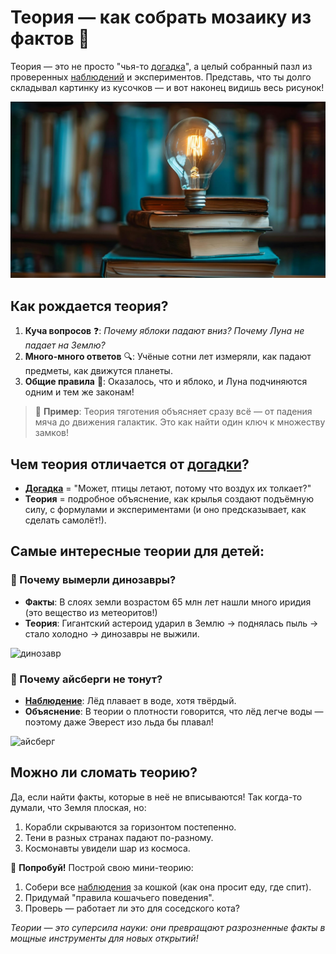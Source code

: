 # Теория — как собрать мозаику из фактов 🧩

Теория — это не просто "чья-то [догадка](../scientific-method/hypotesis.md)", а целый собранный пазл из проверенных [наблюдений](../scientific-method/watching.md) и экспериментов. Представь, что ты долго складывал картинку из кусочков — и вот наконец видишь весь рисунок!

![теория](images/theory.png)

## Как рождается теория?
1. **Куча вопросов** ❓:
   *Почему яблоки падают вниз? Почему Луна не падает на Землю?*
2. **Много-много ответов** 🔍:
   Учёные сотни лет измеряли, как падают предметы, как движутся планеты.
3. **Общие правила** 📜:
   Оказалось, что и яблоко, и Луна подчиняются одним и тем же законам!

> 🌟 **Пример**: Теория тяготения объясняет сразу всё — от падения мяча до движения галактик. Это как найти один ключ к множеству замков!

## Чем теория отличается от [догадки](../scientific-method/hypotesis.md)?
- **[Догадка](../scientific-method/hypotesis.md)** = "Может, птицы летают, потому что воздух их толкает?"
- **Теория** = подробное объяснение, как крылья создают подъёмную силу, с формулами и экспериментами (и оно предсказывает, как сделать самолёт!).

## Самые интересные теории для детей:
### 🦕 Почему вымерли динозавры?
- **Факты**: В слоях земли возрастом 65 млн лет нашли много иридия (это вещество из метеоритов!)
- **Теория**: Гигантский астероид ударил в Землю → поднялась пыль → стало холодно → динозавры не выжили.

![динозавр](images/dyno.png)

### 🧊 Почему айсберги не тонут?
- **[Наблюдение](../scientific-method/watching.md)**: Лёд плавает в воде, хотя твёрдый.
- **Объяснение**: В теории о плотности говорится, что лёд легче воды — поэтому даже Эверест изо льда бы плавал!

![айсберг](images/iceberg.png)

## Можно ли сломать теорию?
Да, если найти факты, которые в неё не вписываются! Так когда-то думали, что Земля плоская, но:
1. Корабли скрываются за горизонтом постепенно.
2. Тени в разных странах падают по-разному.
3. Космонавты увидели шар из космоса.

🔬 **Попробуй!** Построй свою мини-теорию:
1. Собери все [наблюдения](../scientific-method/watching.md) за кошкой (как она просит еду, где спит).
2. Придумай "правила кошачьего поведения".
3. Проверь — работает ли это для соседского кота?

*Теории — это суперсила науки: они превращают разрозненные факты в мощные инструменты для новых открытий!*